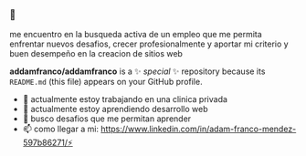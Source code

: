 ### 👋

me encuentro en la busqueda activa de un empleo que me permita enfrentar nuevos desafios, crecer profesionalmente y aportar mi criterio y buen desempeño en la creacion de sitios web

**addamfranco/addamfranco** is a ✨ _special_ ✨ repository because its `README.md` (this file) appears on your GitHub profile.

- 🔭 actualmente estoy trabajando en una clinica privada
- 🌱 actualmente estoy aprendiendo desarrollo web 
- 💬 busco desafios que me permitan aprender
- 📫 como llegar a mi: https://www.linkedin.com/in/adam-franco-mendez-597b86271/⚡

